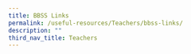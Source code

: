 ```yaml
---
title: BBSS Links
permalink: /useful-resources/Teachers/bbss-links/
description: ""
third_nav_title: Teachers
---
```

